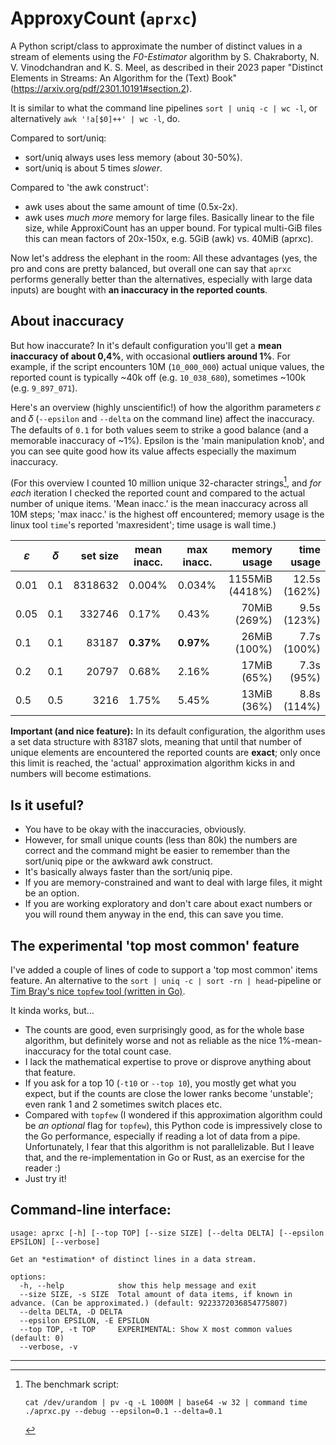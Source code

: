 # ApproxyCount (`aprxc`)

A Python script/class to approximate the number of distinct values in a stream
of elements using the *F0-Estimator* algorithm by S. Chakraborty, N. V.
Vinodchandran and K. S. Meel, as described in their 2023 paper "Distinct
Elements in Streams: An Algorithm for the (Text) Book"
(https://arxiv.org/pdf/2301.10191#section.2).

It is similar to what the command line pipelines `sort | uniq -c | wc -l`, or
alternatively `awk '!a[$0]++' | wc -l`, do.

Compared to sort/uniq:

- sort/uniq always uses less memory (about 30-50%).
- sort/uniq is about 5 times *slower*.

Compared to 'the awk construct':

- awk uses about the same amount of time (0.5x-2x).
- awk uses *much more* memory for large files. Basically linear to the file
    size, while ApproxiCount has an upper bound. For typical multi-GiB files
    this can mean factors of 20x-150x, e.g. 5GiB (awk) vs. 40MiB (aprxc).

Now let's address the elephant in the room: All these advantages (yes, the pro
and cons are pretty balanced, but overall one can say that `aprxc` performs
generally better than the alternatives, especially with large data inputs) are
bought with **an inaccuracy in the reported counts**.

## About inaccuracy

But how inaccurate? In it's default configuration you'll get a **mean inaccuracy
of about 0,4%**, with occasional **outliers around 1%**. For example, if the
script encounters 10M (`10_000_000`) actual unique values, the reported count is
typically ~40k off (e.g. `10_038_680`), sometimes ~100k (e.g. `9_897_071`).

Here's an overview (highly unscientific!) of how the algorithm parameters 𝜀 and
𝛿 (`--epsilon` and `--delta` on the command line) affect the inaccuracy. The
defaults of `0.1` for both values seem to strike a good balance (and a memorable
inaccuracy of ~1%). Epsilon is the 'main manipulation knob', and you can see
quite good how its value affects especially the maximum inaccuracy.

(For this overview I counted 10 million unique 32-character strings[^1], and _for
each_ iteration I checked the reported count and compared to the actual number
of unique items. 'Mean inacc.' is the mean inaccuracy across all 10M steps;
'max inacc.' is the highest off encountered; memory usage is the linux tool
`time`'s reported 'maxresident'; time usage is wall time.)

|   𝜀  |  𝛿  | set size | mean inacc. | max inacc.  |   memory usage  |  time usage  |
| ---- | --- | --------:| ----------- | ----------- | ---------------:| ------------:|
| 0.01 | 0.1 |  8318632 |     0.004%  |     0.034%  | 1155MiB (4418%) | 12.5s (162%) |
| 0.05 | 0.1 |   332746 |     0.17%   |     0.43%   |   70MiB  (269%) |  9.5s (123%) |
| 0.1  | 0.1 |    83187 |   __0.37%__ |   __0.97%__ |   26MiB  (100%) |  7.7s (100%) |
| 0.2  | 0.1 |    20797 |     0.68%   |     2.16%   |   17MiB   (65%) |  7.3s  (95%) |
| 0.5  | 0.5 |     3216 |     1.75%   |     5.45%   |   13MiB   (36%) |  8.8s (114%) |

**Important (and nice feature):** In its default configuration, the algorithm
uses a set data structure with 83187 slots, meaning that until that number of
unique elements are encountered the reported counts are **exact**; only once
this limit is reached, the 'actual' approximation algorithm kicks in and numbers
will become estimations.

## Is it useful?

- You have to be okay with the inaccuracies, obviously.
- However, for small unique counts (less than 80k) the numbers are correct and
  the command might be easier to remember than the sort/uniq pipe or the awkward
  awk construct.
- It's basically always faster than the sort/uniq pipe.
- If you are memory-constrained and want to deal with large files, it might be
  an option.
- If you are working exploratory and don't care about exact numbers or you will
  round them anyway in the end, this can save you time.

## The experimental 'top most common' feature

I've added a couple of lines of code to support a 'top most common' items
feature. An alternative to the `sort | uniq -c | sort -rn | head`-pipeline or
[Tim Bray's nice `topfew` tool (written in
Go)](https://github.com/timbray/topfew/).

It kinda works, but…

- The counts are good, even surprisingly good, as for the whole base algorithm,
  but definitely worse and not as reliable as the nice 1%-mean-inaccuracy for
  the total count case.
- I lack the mathematical expertise to prove or disprove anything about that
  feature.
- If you ask for a top 10 (`-t10` or `--top 10`), you mostly get what you
  expect, but if the counts are close the lower ranks become 'unstable'; even
  rank 1 and 2 sometimes switch places etc.
- Compared with `topfew` (I wondered if this approximation algorithm could be
  _an optional_ flag for `topfew`), this Python code is impressively close to
  the Go performance, especially if reading a lot of data from a pipe.
  Unfortunately, I fear that this algorithm is not parallelizable. But I leave
  that, and the re-implementation in Go or Rust, as an exercise for the reader
  :)
- Just try it!

## Command-line interface:

```shell
usage: aprxc [-h] [--top TOP] [--size SIZE] [--delta DELTA] [--epsilon EPSILON] [--verbose]

Get an *estimation* of distinct lines in a data stream.

options:
  -h, --help            show this help message and exit
  --size SIZE, -s SIZE  Total amount of data items, if known in advance. (Can be approximated.) (default: 9223372036854775807)
  --delta DELTA, -D DELTA
  --epsilon EPSILON, -E EPSILON
  --top TOP, -t TOP     EXPERIMENTAL: Show X most common values (default: 0)
  --verbose, -v
```

---

[^1]:
    The benchmark script:

    ```shell
    cat /dev/urandom | pv -q -L 1000M | base64 -w 32 | command time ./aprxc.py --debug --epsilon=0.1 --delta=0.1
    ```
